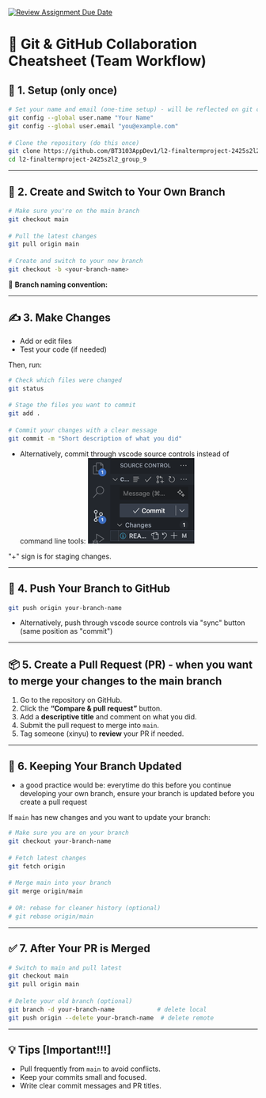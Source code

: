 [![Review Assignment Due Date](https://classroom.github.com/assets/deadline-readme-button-22041afd0340ce965d47ae6ef1cefeee28c7c493a6346c4f15d667ab976d596c.svg)](https://classroom.github.com/a/BMrh2GPn)


# 🧠 Git & GitHub Collaboration Cheatsheet (Team Workflow)

## 🔧 1. Setup (only once)
```bash
# Set your name and email (one-time setup) - will be reflected on git commits
git config --global user.name "Your Name"
git config --global user.email "you@example.com"

# Clone the repository (do this once)
git clone https://github.com/BT3103AppDev1/l2-finaltermproject-2425s2l2_group_9.git
cd l2-finaltermproject-2425s2l2_group_9
```

---

## 🌱 2. Create and Switch to Your Own Branch
```bash
# Make sure you're on the main branch
git checkout main

# Pull the latest changes
git pull origin main

# Create and switch to your new branch
git checkout -b <your-branch-name>
```

📝 **Branch naming convention:**  
<your-name>

---

## ✍️ 3. Make Changes
- Add or edit files
- Test your code (if needed)

Then, run:
```bash
# Check which files were changed
git status

# Stage the files you want to commit
git add .

# Commit your changes with a clear message
git commit -m "Short description of what you did"
```

- Alternatively, commit through vscode source controls instead of command line tools:
![Source Control Image](images/vscode_commit.png)

"+" sign is for staging changes.


---

## 🔄 4. Push Your Branch to GitHub
```bash
git push origin your-branch-name
```

- Alternatively, push through vscode source controls via "sync" button (same position as "commit")

---

## 📦 5. Create a Pull Request (PR) - when you want to merge your changes to the main branch
1. Go to the repository on GitHub.
2. Click the **“Compare & pull request”** button.
3. Add a **descriptive title** and comment on what you did.
4. Submit the pull request to merge into `main`.
5. Tag someone (xinyu) to **review** your PR if needed.

---

## 🔄 6. Keeping Your Branch Updated 
- a good practice would be: everytime do this before you continue developing your own branch, ensure your branch is updated before you create a pull request

If `main` has new changes and you want to update your branch:
```bash
# Make sure you are on your branch
git checkout your-branch-name

# Fetch latest changes
git fetch origin

# Merge main into your branch
git merge origin/main

# OR: rebase for cleaner history (optional)
# git rebase origin/main
```

---

## ✅ 7. After Your PR is Merged
```bash
# Switch to main and pull latest
git checkout main
git pull origin main

# Delete your old branch (optional)
git branch -d your-branch-name            # delete local
git push origin --delete your-branch-name  # delete remote
```

---

## 💡 Tips [Important!!!]
- Pull frequently from `main` to avoid conflicts. 
- Keep your commits small and focused.
- Write clear commit messages and PR titles.
